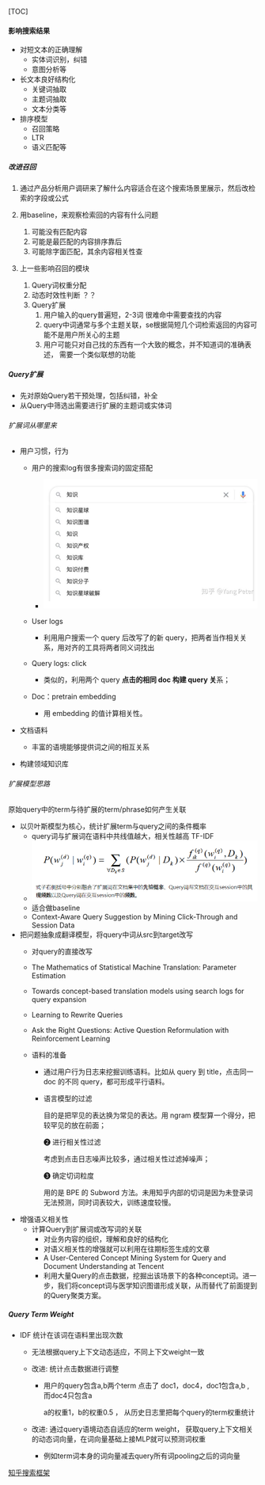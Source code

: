 [TOC]



#### 影响搜索结果

* 对短文本的正确理解
  * 实体词识别，纠错
  * 意图分析等
* 长文本良好结构化
  * 关键词抽取
  * 主题词抽取
  * 文本分类等
* 排序模型
  * 召回策略
  * LTR
  * 语义匹配等



##### 改进召回

1. 通过产品分析用户调研来了解什么内容适合在这个搜索场景里展示，然后改检索的字段或公式

2. 用baseline，来观察检索回的内容有什么问题
   1. 可能没有匹配内容
   2. 可能是最匹配的内容排序靠后
   3. 可能除字面匹配，其余内容相关性查
3. 上一些影响召回的模块
   1. Query词权重分配
   2. 动态时效性判断 ？？
   3. Query扩展
      1. 用户输入的query普遍短，2-3词 很难命中需要查找的内容
      2. query中词通常与多个主题关联，se根据简短几个词检索返回的内容可能不是用户所关心的主题
      3. 用户可能只对自己找的东西有一个大致的概念，并不知道词的准确表述， 需要一个类似联想的功能

##### Query扩展

* 先对原始Query若干预处理，包括纠错，补全
* 从Query中筛选出需要进行扩展的主题词或实体词

###### 扩展词从哪里来

* 用户习惯，行为
  * 用户的搜索log有很多搜索词的固定搭配
    * ![image-20200506220600510](搜索_1.assets/image-20200506220600510.png)
  
  * User logs
    * 利用用户搜索一个 query 后改写了的新 query，把两者当作相关关系，用对齐的工具将两者同义词找出
  * Query logs: click
    * 类似的，利用两个 query **点击的相同 doc 构建 query 关**系；
  * Doc：pretrain embedding
    * 用 embedding 的值计算相关性。

* 文档语料
  * 丰富的语境能够提供词之间的相互关系
* 构建领域知识库



###### 扩展模型思路

原始query中的term与待扩展的term/phrase如何产生关联

* 以贝叶斯模型为核心，统计扩展term与query之间的条件概率
  * query词与扩展词在语料中共线值越大，相关性越高 TF-IDF
  * ![image-20200506221121153](搜索_1.assets/image-20200506221121153.png)
  * 适合做baseline
  * Context-Aware Query Suggestion by Mining Click-Through and Session Data
* 把问题抽象成翻译模型，将query中词从src到target改写
  * 对query的直接改写
  
  * The Mathematics of Statistical Machine Translation: Parameter Estimation
  
  * Towards concept-based translation models using search logs for query expansion
  
  * Learning to Rewrite Queries
  
  * Ask the Right Questions: Active Question Reformulation with Reinforcement Learning
  
  * 语料的准备
  
    * 通过用户行为日志来挖掘训练语料。比如从 query 到 title，点击同一 doc 的不同 query，都可形成平行语料。
  
    * 语言模型的过滤
  
      目的是把罕见的表达换为常见的表达。用 ngram 模型算一个得分，把较罕见的放在前面；
  
      ❷ 进行相关性过滤
  
      考虑到点击日志噪声比较多，通过相关性过滤掉噪声；
  
      ❸ 确定切词粒度
  
      用的是 BPE 的 Subword 方法。未用知乎内部的切词是因为未登录词无法预测，同时词表较大，训练速度较慢。
* 增强语义相关性
  * 计算Query到扩展词或改写词的关联
    * 对业务内容的组织，理解和良好的结构化
    * 对语义相关性的增强就可以利用在往期标签生成的文章
    * A User-Centered Concept Mining System for Query and Document Understanding at Tencent
    * 利用大量Query的点击数据，挖掘出该场景下的各种concept词。进一步，我们将concept词与医学知识图谱形成关联，从而替代了前面提到的Query聚类方案。



#####  Query Term Weight

* IDF 统计在该词在语料里出现次数

  * 无法根据query上下文动态适应，不同上下文weight一致

  * 改进: 统计点击数据进行调整

    * 用户的query包含a,b两个term 点击了 doc1，doc4，doc1包含a,b , 而doc4只包含a

      a的权重1，b的权重0.5 ， 从历史日志里把每个query的term权重统计

  * 改进: 通过query语境动态自适应的term weight， 获取query上下文相关的动态词向量，在词向量基础上接MLP就可以预测词权重

    * 例如term词本身的词向量减去query所有词pooling之后的词向量



[知乎搜索框架](https://mp.weixin.qq.com/s?__biz=MzU1NTMyOTI4Mw==&mid=2247496409&idx=1&sn=7b2f5984d71454e1a2812321f6018cf8&scene=21#wechat_redirect)